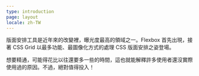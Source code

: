```yaml
---
type: introduction
page: layout
locale: zh-TW
---
```


版面安排工具是近年來的改變裡，曝光度最高的領域之一。Flexbox 首先出現，接著 CSS Grid 以最多功能、最圖像化方式的處理 CSS 版面安排之姿登場。

想要精通，可能得花比以往還要多一些的時間，這也就能解釋許多使用者還沒實際使用過的原因。不過，絕對值得投入！
